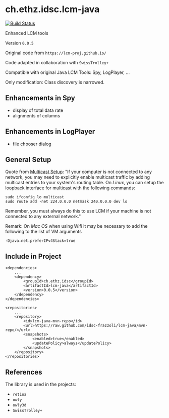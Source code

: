 # ch.ethz.idsc.lcm-java

<a href="https://travis-ci.org/idsc-frazzoli/jlcm"><img src="https://travis-ci.org/idsc-frazzoli/lcm-java.svg?branch=master" alt="Build Status"></a>

Enhanced LCM tools

Version `0.0.5`

Original code from `https://lcm-proj.github.io/`

Code adapted in collaboration with `SwissTrolley+`

Compatible with original Java LCM Tools: Spy, LogPlayer, ...

Only modification: Class discovery is narrowed.


## Enhancements in Spy

* display of total data rate
* alignments of columns

## Enhancements in LogPlayer

* file chooser dialog

## General Setup

Quote from [Multicast Setup](https://lcm-proj.github.io/multicast_setup.html):
"If your computer is not connected to any network, you may need to explicitly enable multicast traffic by adding multicast entries to your system's routing table. On *Linux*, you can setup the loopback interface for multicast with the following commands:

    sudo ifconfig lo multicast
    sudo route add -net 224.0.0.0 netmask 240.0.0.0 dev lo

Remember, you must always do this to use LCM if your machine is not connected to any external network."

Remark: On *Mac OS* when using Wifi it may be necessary to add the following to the list of VM arguments

    -Djava.net.preferIPv4Stack=true


## Include in Project

    <dependencies>
        ...
        <dependency>
            <groupId>ch.ethz.idsc</groupId>
            <artifactId>lcm-java</artifactId>
            <version>0.0.5</version>
        </dependency>
    </dependencies>

    <repositories>
        ...
        <repository>
            <id>lcm-java-mvn-repo</id>
            <url>https://raw.github.com/idsc-frazzoli/lcm-java/mvn-repo/</url>
            <snapshots>
                <enabled>true</enabled>
                <updatePolicy>always</updatePolicy>
            </snapshots>
        </repository>
    </repositories>


## References

The library is used in the projects:
* `retina`
* `owly`
* `owly3d`
* `SwissTrolley+`
